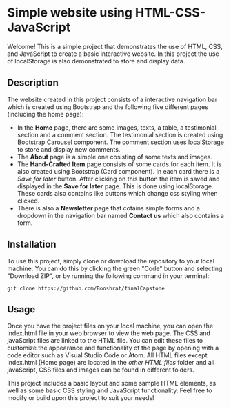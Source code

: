 # Simple website using HTML-CSS-JavaScript

Welcome! This is a simple project that demonstrates the use of HTML, CSS, and JavaScript to create a basic interactive website.
In this project the use of localStorage is also demonstrated to store and display data.

## Description

The website created in this project consists of a interactive navigation bar which is created using Bootstrap and the following five different pages 
(including the home page):
* In the **Home** page, there are some images, texts, a table, a testimonial section and a comment section. The testimonial section is created using Bootstrap Carousel component.
The comment section uses localStorage to store and display new comments.
* The **About** page is a simple one cosisting of some texts and images.
* The **Hand-Crafted Item** page consists of some cards for each item. It is also created using Bootstrap (Card component). In each card there is a _Save for later_ button. After clicking on this button 
the item is saved and displayed in the **Save for later** page. This is done using localStorage. These cards also contains like buttons which change css styling when clicked. 
* There is also a **Newsletter** page that cotains simple forms and a dropdown in the navigation bar named **Contact us** which also contains a form.

## Installation
To use this project, simply clone or download the repository to your local machine. 
You can do this by clicking the green "Code" button and selecting "Download ZIP", or by running the following command in your terminal:
```
git clone https://github.com/Booshrat/finalCapstone
```
## Usage
Once you have the project files on your local machine, you can open the index.html file in your web browser to view the web page. 
The CSS and javaScript files are linked to the HTML file. You can edit these files to customize the appearance and functionality of the page by opening 
with a code editor such as Visual Studio Code or Atom. All HTML files except index.html (Home page) are located in the _other HTML files_ folder and all javaScript, CSS
files and images can be found in different folders.


This project includes a basic layout and some sample HTML elements, as well as some basic CSS styling and JavaScript functionality. 
Feel free to modify or build upon this project to suit your needs!
